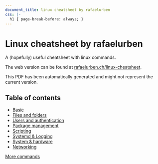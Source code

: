```yaml
---
document_title: linux cheatsheet by rafaelurben
css: |-
  h1 { page-break-before: always; }
---
```


# Linux cheatsheet by rafaelurben

A (hopefully) useful cheatsheet with linux commands.

The web version can be found at [rafaelurben.ch/linux-cheatsheet](https://rafaelurben.ch/linux-cheatsheet).

This PDF has been automatically generated and might not represent the current version.

## Table of contents

* [Basic](#basics)
* [Files and folders](#files-and-folders)
* [Users and authentication](#users-and-authentication)
* [Package management](#package-management)
* [Scripting](#scripting)
* [Systemd & Logging](#systemd-and-logging)
* [System & hardware](#system-and-hardware)
* [Networking](#networking)

[More commands](#more-commands.md)
